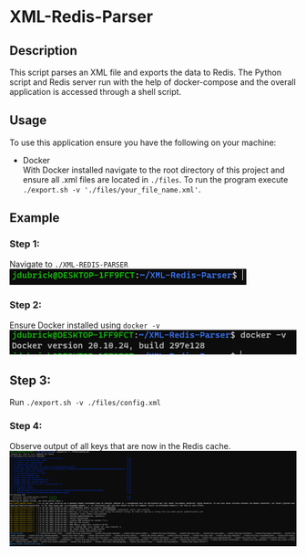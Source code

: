 # XML-Redis-Parser

## Description

This script parses an XML file and exports the data to Redis. The Python script and Redis server run with the help of docker-compose and the overall application is accessed through a shell script.

## Usage

To use this application ensure you have the following on your machine:

- Docker
  </br>
  With Docker installed navigate to the root directory of this project and ensure all .xml files are located in `./files`. To run the program execute `./export.sh -v './files/your_file_name.xml'`.

## Example

### Step 1:

Navigate to `./XML-REDIS-PARSER`
![Root Directory](./markdown_images/Step1.PNG)

### Step 2:

Ensure Docker installed using `docker -v`
![Docker Installation](./markdown_images/Step2.PNG)

## Step 3:

Run `./export.sh -v ./files/config.xml`

### Step 4:

Observe output of all keys that are now in the Redis cache.
![Output](./markdown_images/Step4.PNG)
